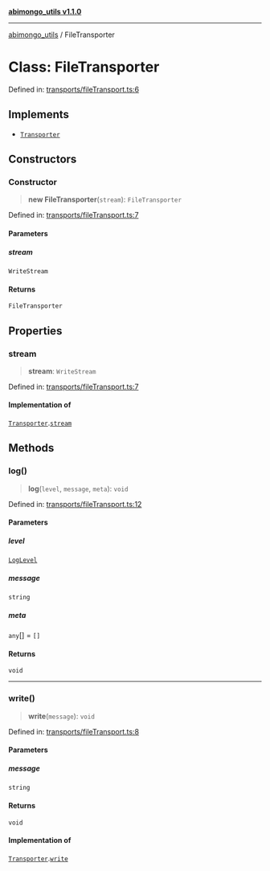 [**abimongo_utils v1.1.0**](../README.md)

***

[abimongo_utils](../README.md) / FileTransporter

# Class: FileTransporter

Defined in: [transports/fileTransport.ts:6](https://github.com/NodEm9/abimongo_utils/blob/ee68e61821a92d10b78d3ea90016374fc2d4aef0/src/transports/fileTransport.ts#L6)

## Implements

- [`Transporter`](../interfaces/Transporter.md)

## Constructors

### Constructor

> **new FileTransporter**(`stream`): `FileTransporter`

Defined in: [transports/fileTransport.ts:7](https://github.com/NodEm9/abimongo_utils/blob/ee68e61821a92d10b78d3ea90016374fc2d4aef0/src/transports/fileTransport.ts#L7)

#### Parameters

##### stream

`WriteStream`

#### Returns

`FileTransporter`

## Properties

### stream

> **stream**: `WriteStream`

Defined in: [transports/fileTransport.ts:7](https://github.com/NodEm9/abimongo_utils/blob/ee68e61821a92d10b78d3ea90016374fc2d4aef0/src/transports/fileTransport.ts#L7)

#### Implementation of

[`Transporter`](../interfaces/Transporter.md).[`stream`](../interfaces/Transporter.md#stream)

## Methods

### log()

> **log**(`level`, `message`, `meta`): `void`

Defined in: [transports/fileTransport.ts:12](https://github.com/NodEm9/abimongo_utils/blob/ee68e61821a92d10b78d3ea90016374fc2d4aef0/src/transports/fileTransport.ts#L12)

#### Parameters

##### level

[`LogLevel`](../type-aliases/LogLevel.md)

##### message

`string`

##### meta

`any`[] = `[]`

#### Returns

`void`

***

### write()

> **write**(`message`): `void`

Defined in: [transports/fileTransport.ts:8](https://github.com/NodEm9/abimongo_utils/blob/ee68e61821a92d10b78d3ea90016374fc2d4aef0/src/transports/fileTransport.ts#L8)

#### Parameters

##### message

`string`

#### Returns

`void`

#### Implementation of

[`Transporter`](../interfaces/Transporter.md).[`write`](../interfaces/Transporter.md#write)
